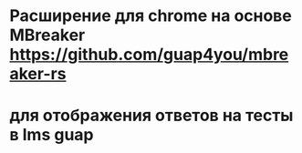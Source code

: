 # Расширение для chrome на основе MBreaker https://github.com/guap4you/mbreaker-rs
# для отображения ответов на тесты в lms guap